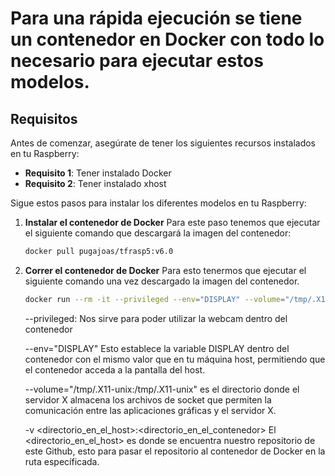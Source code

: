 # Para una rápida ejecución se tiene un contenedor en Docker con todo lo necesario para ejecutar estos modelos.

## Requisitos

Antes de comenzar, asegúrate de tener los siguientes recursos instalados en tu Raspberry:

- **Requisito 1**: Tener instalado Docker
- **Requisito 2**: Tener instalado xhost

Sigue estos pasos para instalar los diferentes modelos en tu Raspberry:

1. **Instalar el contenedor de Docker**
	Para este paso tenemos que ejecutar el siguiente comando que descargará la imagen del contenedor:
	```sh
	docker pull pugajoas/tfrasp5:v6.0
	```

2. **Correr el contenedor de Docker**
	Para esto tenermos que ejecutar el siguiente comando una vez descargado la imagen del contenedor.
	```sh
	docker run --rm -it --privileged --env="DISPLAY" --volume="/tmp/.X11-unix:/tmp/.X11-unix"  -v <directorio_en_el_host>:<directorio_en_el_contenedor> pugajoas/tfrasp5:v6.0
	```
	--privileged: Nos sirve para poder utilizar la webcam dentro del contenedor

	--env="DISPLAY" Esto establece la variable DISPLAY dentro del contenedor con el mismo valor que en tu máquina host, permitiendo que el contenedor acceda a la pantalla del host.

	--volume="/tmp/.X11-unix:/tmp/.X11-unix" es el directorio donde el servidor X almacena los archivos de socket que permiten la comunicación entre las aplicaciones gráficas y el servidor X.

	-v <directorio_en_el_host>:<directorio_en_el_contenedor> El <directorio_en_el_host> es donde se encuentra nuestro repositorio de este Github, esto para pasar el repositorio al contenedor de Docker en la ruta específicada.
